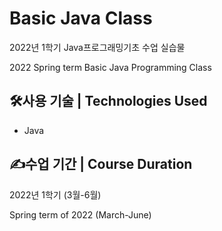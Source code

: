 # Basic Java Class
2022년 1학기 Java프로그래밍기초 수업 실습물

2022 Spring term Basic Java Programming Class

## 🛠️사용 기술 | Technologies Used
- Java

## ✍️수업 기간 | Course Duration
2022년 1학기 (3월-6월)

Spring term of 2022 (March-June)

